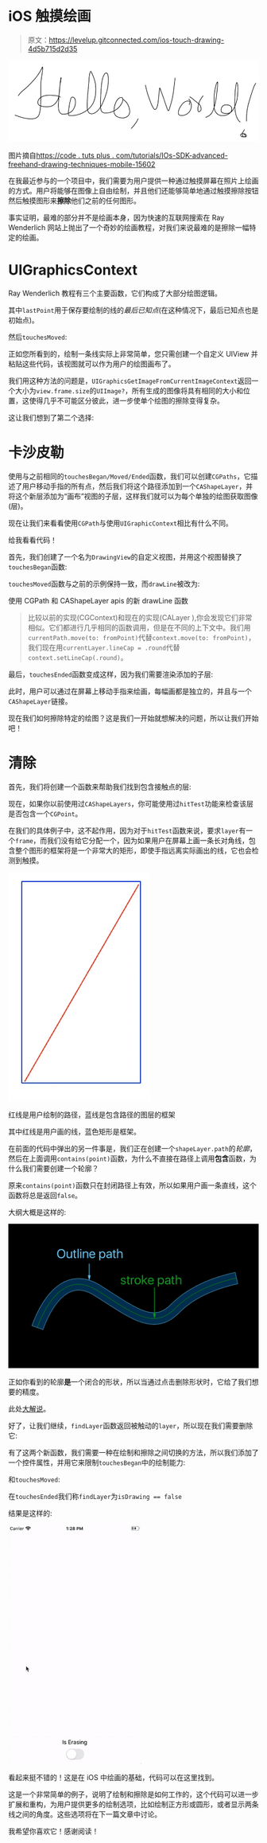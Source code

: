 # iOS 触摸绘画

> 原文：<https://levelup.gitconnected.com/ios-touch-drawing-4d5b715d2d35>

![](img/fa0c32289f259b2b61affa17c63d30e4.png)

图片摘自[https://code . tuts plus . com/tutorials/IOs-SDK-advanced-freehand-drawing-techniques-mobile-15602](https://code.tutsplus.com/tutorials/ios-sdk-advanced-freehand-drawing-techniques--mobile-15602)

在我最近参与的一个项目中，我们需要为用户提供一种通过触摸屏幕在照片上绘画的方式。用户将能够在图像上自由绘制，并且他们还能够简单地通过触摸擦除按钮然后触摸图形来**擦除**他们之前的任何图形。

事实证明，最难的部分并不是绘画本身，因为快速的互联网搜索在 Ray Wenderlich 网站上抛出了一个奇妙的绘画教程，对我们来说最难的是擦除一幅特定的绘画。

# UIGraphicsContext

Ray Wenderlich 教程有三个主要函数，它们构成了大部分绘图逻辑。

其中`lastPoint`用于保存要绘制的线的*最后已知点*(在这种情况下，最后已知点也是初始点)。

然后`touchesMoved`:

正如您所看到的，绘制一条线实际上非常简单，您只需创建一个自定义 UIView 并粘贴这些代码，该视图就可以作为用户的绘图画布了。

我们用这种方法的问题是，`UIGraphicsGetImageFromCurrentImageContext`返回一个大小为`view.frame.size`的`UIImage?`，所有生成的图像将具有相同的大小和位置，这使得几乎不可能区分彼此，进一步使单个绘图的擦除变得复杂。

这让我们想到了第二个选择:

# 卡沙皮勒

使用与之前相同的`touchesBegan/Moved/Ended`函数，我们可以创建`CGPaths`，它描述了用户移动手指的所有点，然后我们将这个路径添加到一个`CAShapeLayer`，并将这个新层添加为“画布”视图的子层，这样我们就可以为每个单独的绘图获取图像(层)。

现在让我们来看看使用`CGPath`与使用`UIGraphicContext`相比有什么不同。

给我看看代码！

首先，我们创建了一个名为`DrawingView`的自定义视图，并用这个视图替换了`touchesBegan`函数:

`touchesMoved`函数与之前的示例保持一致，而`drawLine`被改为:

使用 CGPath 和 CAShapeLayer apis 的新 drawLine 函数

> 比较以前的实现(CGContext)和现在的实现(CALayer ),你会发现它们非常相似。它们都进行几乎相同的函数调用，但是在不同的上下文中。我们用`currentPath.move(to: fromPoint)`代替`context.move(to: fromPoint)`，我们现在用`currentLayer.lineCap = .round`代替`context.setLineCap(.round)`。

最后，`touchesEnded`函数变成这样，因为我们需要渲染添加的子层:

此时，用户可以通过在屏幕上移动手指来绘画，每幅画都是独立的，并且与一个`CAShapeLayer`链接。

现在我们如何擦除特定的绘图？这是我们一开始就想解决的问题，所以让我们开始吧！

# 清除

首先，我们将创建一个函数来帮助我们找到包含接触点的层:

现在，如果你以前使用过`CAShapeLayers`，你可能使用过`hitTest`功能来检查该层是否包含一个`CGPoint`。

在我们的具体例子中，这不起作用，因为对于`hitTest`函数来说，要求`layer`有一个`frame`，而我们没有给它分配一个，因为如果用户在屏幕上画一条长对角线，包含整个图形的框架将是一个非常大的矩形，即使手指远离实际画出的线，它也会检测到触摸。

![](img/e9fde2007d165d9ada919d11d2c9d53f.png)

红线是用户绘制的路径，蓝线是包含路径的图层的框架

其中红线是用户画的线，蓝色矩形是框架。

在前面的代码中弹出的另一件事是，我们正在创建一个`shapeLayer.path`的*轮廓*，然后在上面调用`contains(point)`函数，为什么不直接在路径上调用**包含**函数，为什么我们需要创建一个轮廓？

原来`contains(point)`函数只在封闭路径上有效，所以如果用户画一条直线，这个函数将总是返回`false`。

大纲大概是这样的:

![](img/9a081f27bdfa051f92c1878f5271369a.png)

正如你看到的轮廓**是**一个闭合的形状，所以当通过点击删除形状时，它给了我们想要的精度。

此处[大解说](https://stackoverflow.com/questions/45532330/cashapelayer-does-the-line-pass-through-the-point)。

好了，让我们继续，`findLayer`函数返回被触动的`layer`，所以现在我们需要删除它:

有了这两个新函数，我们需要一种在绘制和擦除之间切换的方法，所以我们添加了一个控件属性，并用它来限制`touchesBegan`中的绘制能力:

和`touchesMoved`:

在`touchesEnded`我们称`findLayer`为`isDrawing == false`

结果是这样的:

![](img/3386d31cf5e6bfdd42ca71ab8dd83584.png)

看起来挺不错的！这是在 iOS 中绘画的基础，代码可以在这里找到。

这是一个非常简单的例子，说明了绘制和擦除是如何工作的，这个代码可以进一步扩展和重构，为用户提供更多的绘制选项，比如绘制正方形或圆形，或者显示两条线之间的角度。这些选项将在下一篇文章中讨论。

我希望你喜欢它！感谢阅读！